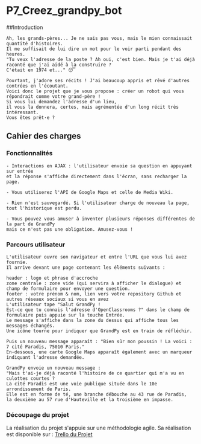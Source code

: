 # P7_Creez_grandpy_bot
##Introduction  
    
    Ah, les grands-pères... Je ne sais pas vous, mais le mien connaissait quantité d'histoires.  
    Il me suffisait de lui dire un mot pour le voir parti pendant des heures.  
    "Tu veux l'adresse de la poste ? Ah oui, c'est bien. Mais je t'ai déjà raconté que j'ai aidé à la construire ?  
    C'était en 1974 et..." 😴  

    Pourtant, j'adore ses récits ! J'ai beaucoup appris et rêvé d'autres contrées en l'écoutant.  
    Voici donc le projet que je vous propose : créer un robot qui vous répondrait comme votre grand-père !  
    Si vous lui demandez l'adresse d'un lieu,  
    il vous la donnera, certes, mais agrémentée d'un long récit très intéressant.  
    Vous êtes prêt·e ?  

## Cahier des charges  
### Fonctionnalités  

    - Interactions en AJAX : l'utilisateur envoie sa question en appuyant sur entrée  
    et la réponse s'affiche directement dans l'écran, sans recharger la page.  
    
    - Vous utiliserez l'API de Google Maps et celle de Media Wiki.  
    
    - Rien n'est sauvegardé. Si l'utilisateur charge de nouveau la page,  
    tout l'historique est perdu.  
    
    - Vous pouvez vous amuser à inventer plusieurs réponses différentes de la part de GrandPy  
    mais ce n'est pas une obligation. Amusez-vous !  

### Parcours utilisateur

    L'utilisateur ouvre son navigateur et entre l'URL que vous lui avez fournie.  
    Il arrive devant une page contenant les éléments suivants :  

    header : logo et phrase d'accroche  
    zone centrale : zone vide (qui servira à afficher le dialogue) et champ de formulaire pour envoyer une question.  
    footer : votre prénom & nom, lien vers votre repository Github et autres réseaux sociaux si vous en avez  
    L'utilisateur tape "Salut GrandPy !  
    Est-ce que tu connais l'adresse d'OpenClassrooms ?" dans le champ de formulaire puis appuie sur la touche Entrée.  
    Le message s'affiche dans la zone du dessus qui affiche tous les messages échangés.  
    Une icône tourne pour indiquer que GrandPy est en train de réfléchir.  

    Puis un nouveau message apparaît : "Bien sûr mon poussin ! La voici : 7 cité Paradis, 75010 Paris."  
    En-dessous, une carte Google Maps apparaît également avec un marqueur indiquant l'adresse demandée.  

    GrandPy envoie un nouveau message :  
    "Mais t'ai-je déjà raconté l'histoire de ce quartier qui m'a vu en culottes courtes ?  
    La cité Paradis est une voie publique située dans le 10e arrondissement de Paris.  
    Elle est en forme de té, une branche débouche au 43 rue de Paradis,  
    la deuxième au 57 rue d'Hauteville et la troisième en impasse.  
    
### Découpage du projet

La réalisation du projet s'appuie sur une méthodologie agile.
Sa réalisation est disponible sur : [Trello du Projet](https://trello.com/invite/b/rpLoSERM/1b9969b583e9da8879e4e900f5909e7d/p7creezgrandpybot) 